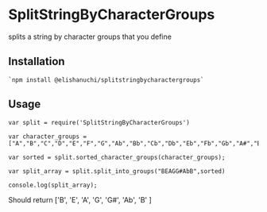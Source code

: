 # SplitStringByCharacterGroups

splits a string by character groups that you define

## Installation

	`npm install @elishanuchi/splitstringbycharactergroups`

## Usage
	var split = require('SplitStringByCharacterGroups')

	var character_groups = ["A","B","C","D","E","F","G","Ab","Bb","Cb","Db","Eb","Fb","Gb","A#","B#","C#","D#","E#","F#","G#"];

	var sorted = split.sorted_character_groups(character_groups);

	var split_array = split.split_into_groups("BEAGG#AbB",sorted)

	console.log(split_array);

Should return  ['B', 'E', 'A', 'G', 'G#', 'Ab', 'B' ]